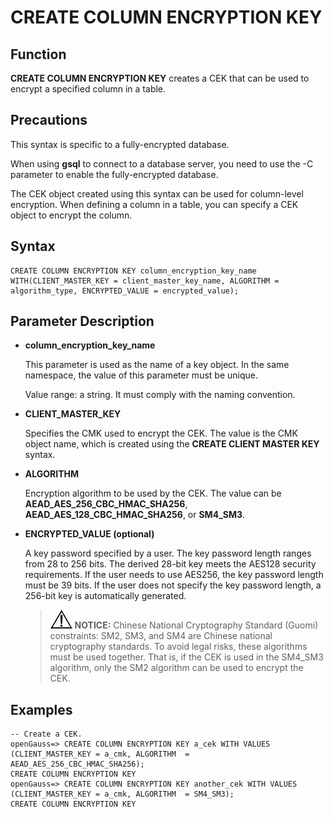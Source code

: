 # CREATE COLUMN ENCRYPTION KEY<a name="EN-US_TOPIC_0294528089"></a>

## Function<a name="section1020475817135"></a>

**CREATE COLUMN ENCRYPTION KEY**  creates a CEK that can be used to encrypt a specified column in a table.

## Precautions<a name="section1120413582134"></a>

This syntax is specific to a fully-encrypted database.

When using  **gsql**  to connect to a database server, you need to use the -C parameter to enable the fully-encrypted database.

The CEK object created using this syntax can be used for column-level encryption. When defining a column in a table, you can specify a CEK object to encrypt the column.

## Syntax<a name="section182042586132"></a>

```
CREATE COLUMN ENCRYPTION KEY column_encryption_key_name WITH(CLIENT_MASTER_KEY = client_master_key_name, ALGORITHM = algorithm_type, ENCRYPTED_VALUE = encrypted_value);
```

## Parameter Description<a name="section32041258181311"></a>

-   **column\_encryption\_key\_name**

    This parameter is used as the name of a key object. In the same namespace, the value of this parameter must be unique.

    Value range: a string. It must comply with the naming convention.

-   **CLIENT\_MASTER\_KEY**

    Specifies the CMK used to encrypt the CEK. The value is the CMK object name, which is created using the  **CREATE CLIENT MASTER KEY**  syntax.

-   **ALGORITHM**

    Encryption algorithm to be used by the CEK. The value can be  **AEAD\_AES\_256\_CBC\_HMAC\_SHA256**,  **AEAD\_AES\_128\_CBC\_HMAC\_SHA256**, or  **SM4\_SM3**.

-   **ENCRYPTED\_VALUE \(optional\)**

    A key password specified by a user. The key password length ranges from 28 to 256 bits. The derived 28-bit key meets the AES128 security requirements. If the user needs to use AES256, the key password length must be 39 bits. If the user does not specify the key password length, a 256-bit key is automatically generated.

    >![](public_sys-resources/icon-notice.gif) **NOTICE:** 
    >Chinese National Cryptography Standard \(Guomi\) constraints: SM2, SM3, and SM4 are Chinese national cryptography standards. To avoid legal risks, these algorithms must be used together. That is, if the CEK is used in the SM4\_SM3 algorithm, only the SM2 algorithm can be used to encrypt the CEK.


## Examples<a name="section18204185851316"></a>

```
-- Create a CEK.
openGauss=> CREATE COLUMN ENCRYPTION KEY a_cek WITH VALUES (CLIENT_MASTER_KEY = a_cmk, ALGORITHM  = AEAD_AES_256_CBC_HMAC_SHA256);
CREATE COLUMN ENCRYPTION KEY
openGauss=> CREATE COLUMN ENCRYPTION KEY another_cek WITH VALUES (CLIENT_MASTER_KEY = a_cmk, ALGORITHM  = SM4_SM3);
CREATE COLUMN ENCRYPTION KEY
```

